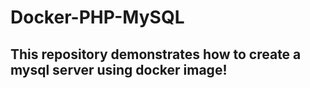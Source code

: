 # Docker-PHP-MySQL

## This repository demonstrates how to create a mysql server using docker image!

